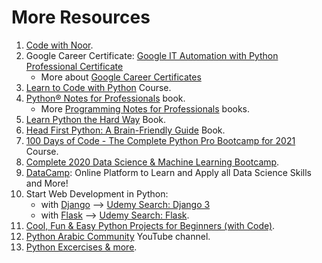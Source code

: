 # More Resources
1. [Code with Noor](https://www.youtube.com/c/CodeWithNoor).
1. Google Career Certificate: [Google IT Automation with Python Professional Certificate](https://www.coursera.org/professional-certificates/google-it-automation)
    - More about [Google Career Certificates](https://grow.google/certificates/)
1. [Learn to Code with Python](https://www.udemy.com/course/learn-to-code-with-python/) Course.
1. [Python® Notes for Professionals](https://goalkicker.com/PythonBook/) book.
    - More [Programming Notes for Professionals](https://goalkicker.com/) books.
1. [Learn Python the Hard Way](https://learnpythonthehardway.org/python3/) Book.
1. [Head First Python: A Brain-Friendly Guide](https://www.amazon.com/dp/1491919531) Book.
1. [100 Days of Code - The Complete Python Pro Bootcamp for 2021](https://www.udemy.com/course/100-days-of-code/) Course.
1. [Complete 2020 Data Science & Machine Learning Bootcamp](https://www.udemy.com/course/python-data-science-machine-learning-bootcamp/).
1. [DataCamp](https://www.datacamp.com/): Online Platform to Learn and Apply all Data Science Skills and More!
1. Start Web Development in Python:
    - with [Django](https://www.djangoproject.com/) --> [Udemy Search: Django 3](https://www.udemy.com/courses/search/?src=ukw&q=django+3)
    - with [Flask](https://flask.palletsprojects.com/en/1.1.x/) --> [Udemy Search: Flask](https://www.udemy.com/courses/search/?src=ukw&q=flask).
1. [Cool, Fun & Easy Python Projects for Beginners (with Code)](https://hackr.io/blog/python-projects).
1. [Python Arabic Community](https://www.youtube.com/c/PythonArabicCommunity) YouTube channel.
1. [Python Excercises & more](http://www.abukhleif.com/category/python/).
